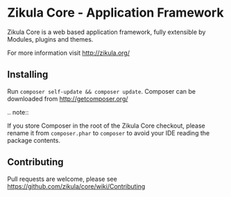 Zikula Core - Application Framework
===================================

Zikula Core is a web based application framework, fully extensible by
Modules, plugins and themes.

For more information visit http://zikula.org/


Installing
----------

Run `composer self-update && composer update`. Composer can
be downloaded from http://getcomposer.org/

.. note::

  If you store Composer in the root of the Zikula Core checkout, please
  rename it from `composer.phar` to `composer` to avoid your IDE reading
  the package contents.


Contributing
------------

Pull requests are welcome, please see https://github.com/zikula/core/wiki/Contributing
